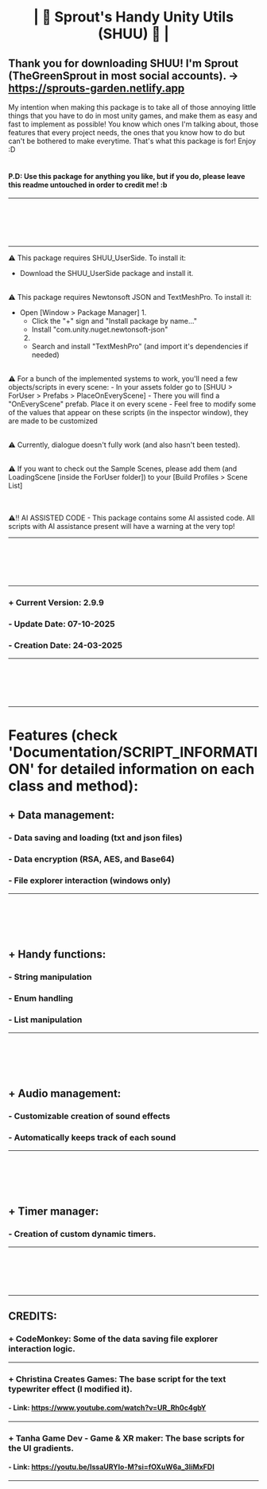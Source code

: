 # <p align="center">| 🌱 Sprout's Handy Unity Utils (SHUU) 🌱 |</p>


## Thank you for downloading SHUU! I'm Sprout (TheGreenSprout in most social accounts). -> https://sprouts-garden.netlify.app

My intention when making this package is to take all of those annoying little things
that you have to do in most unity games, and make them as easy and fast to implement
as possible! You know which ones I'm talking about, those features that every project
needs, the ones that you know how to do but can't be bothered to make everytime.
That's what this package is for!
Enjoy :D
<br><br>

#### P.D: Use this package for anything you like, but if you do, please leave this readme untouched in order to credit me! :b
***
<br><br><br><br>

***
⚠️ This package requires SHUU_UserSide.
To install it:
  - Download the SHUU_UserSide package and install it.
<br><br>

⚠️ This package requires Newtonsoft JSON and TextMeshPro.
To install it:
  - Open [Window > Package Manager]
    1.
    - Click the "+" sign and "Install package by name..."
    - Install "com.unity.nuget.newtonsoft-json"
    2.
    - Search and install "TextMeshPro" (and import it's dependencies if needed)
<br><br>

️️⚠️ For a bunch of the implemented systems to work, you'll need a few objects/scripts in every scene:
    - In your assets folder go to [SHUU > ForUser > Prefabs > PlaceOnEveryScene]
    - There you will find a "OnEveryScene" prefab. Place it on every scene
    - Feel free to modify some of the values that appear on these scripts (in the inspector window), they are made to be customized
<br><br>

⚠️ Currently, dialogue doesn't fully work (and also hasn't been tested).
<br><br>

⚠️ If you want to check out the Sample Scenes, please add them (and LoadingScene [inside the ForUser folder]) to your [Build Profiles > Scene List]
<br><br><br>


⚠️‼️ AI ASSISTED CODE
    - This package contains some AI assisted code. All scripts with AI assistance present will have a warning at the very top!
***
<br><br><br><br>

***
### + Current Version: 2.9.9
### - Update Date: 07-10-2025
### - Creation Date: 24-03-2025
***
<br><br><br><br>

***
# Features (check 'Documentation/SCRIPT_INFORMATION' for detailed information on each class and method):
##      + Data management:
###         - Data saving and loading (txt and json files)<br>

###         - Data encryption (RSA, AES, and Base64)<br>

###         - File explorer interaction (windows only)
---
<br><br>
---

##      + Handy functions:
###         - String manipulation<br>

###         - Enum handling<br>

###         - List manipulation
---
<br><br>
---

##      + Audio management:
###         - Customizable creation of sound effects<br>

###         - Automatically keeps track of each sound
---
<br><br>
---

##      + Timer manager:
###         - Creation of custom dynamic timers.
***
<br><br><br><br>

***
## CREDITS:
###      + CodeMonkey: Some of the data saving file explorer interaction logic.<br>

---

###      + Christina Creates Games: The base script for the text typewriter effect (I modified it).
####         - Link: https://www.youtube.com/watch?v=UR_Rh0c4gbY<br>

---

###      + Tanha Game Dev - Game & XR maker: The base scripts for the UI gradients.
####         - Link: https://youtu.be/IssaURYlo-M?si=fOXuW6a_3IiMxFDI<br>
***